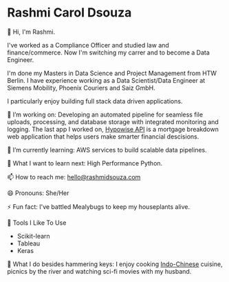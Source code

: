 ﻿# Rashmi Carol Dsouza

👋 Hi, I'm Rashmi.

I've worked as a Compliance Officer and studied law and finance/commerce. Now I'm switching my carrer and to become a Data Engineer.

I'm done my Masters in Data Science and Project Management from HTW Berlin. I have experience working as a Data Scientist/Data Engineer at Siemens Mobility, Phoenix Couriers and Saiz GmbH.

I particularly enjoy building full stack data driven applications.

🔭 I’m working on: Developing an automated pipeline for seamless file uploads, processing, and database storage with integrated monitoring and logging. The last app I worked on, [Hypowise API](http://hypowise.de/) is a mortgage breakdown web application that helps users make smarter financial descisions.

🌱 I’m currently learning: AWS services to build scalable data pipelines.

🤔 What I want to learn next: High Performance Python.

📫 How to reach me: hello@rashmidsouza.com

😄 Pronouns: She/Her

⚡ Fun fact: I've battled Mealybugs to keep my houseplants alive.

🔧 Tools I Like To Use

* Scikit-learn
* Tableau
* Keras



👻 What I do besides hammering keys: I enjoy cooking [Indo-Chinese](https://en.wikipedia.org/wiki/Manchurian_(dish)) cuisine, picnics by the river and watching sci-fi movies with my husband.
